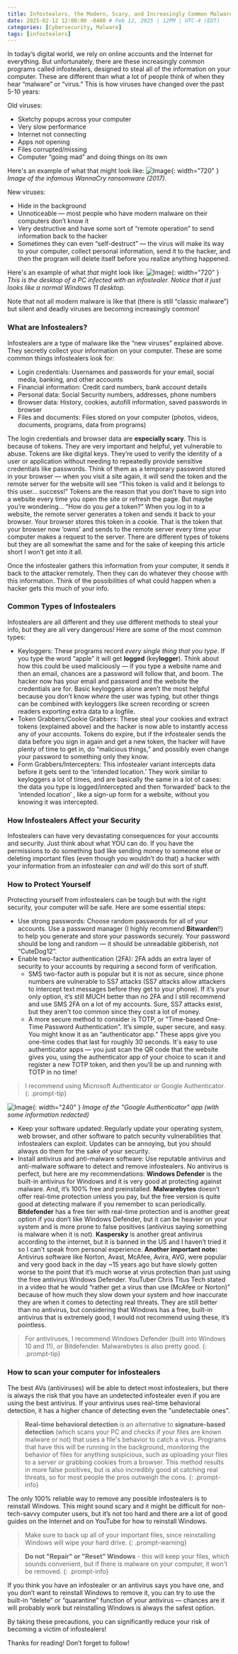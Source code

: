 ```yaml
---
title: Infostealers, the Modern, Scary, and Increasingly Common Malware Infection
date: 2025-02-12 12:00:00 -0400 # Feb 12, 2025 | 12PM | UTC-4 (EDT)
categories: [Cybersecurity, Malware]
tags: [infostealers]
---
```


In today’s digital world, we rely on online accounts and the Internet for everything. But unfortunately, there are these increasingly common programs called infostealers, designed to steal all of the information on your computer. These are different than what a lot of people think of when they hear “malware” or “virus.” This is how viruses have changed over the past 5-10 years:

Old viruses:
-   Sketchy popups across your computer
-   Very slow performance
-   Internet not connecting
-   Apps not opening
-   Files corrupted/missing
-   Computer “going mad” and doing things on its own  

Here's an example of what that might look like:
![Image](/assets/img/2025-02-12-infostealers-the-modern-scary-and-increasingly-common-malware-infection/old-virus.jpg){: width="720" }
_Image of the infamous WannaCry ransomware (2017)._

New viruses:
-   Hide in the background
-   Unnoticeable — most people who have modern malware on their computers don’t know it
-   Very destructive and have some sort of “remote operation” to send information back to the hacker
-   Sometimes they can even “self-destruct” — the virus will make its way to your computer, collect personal information, send it to the hacker, and then the program will delete itself before you realize anything happened.  

Here's an example of what *that* might look like:
![Image](/assets/img/2025-02-12-infostealers-the-modern-scary-and-increasingly-common-malware-infection/new-virus.png){: width="720" }
_This is the desktop of a PC infected with an infostealer. Notice that it just looks like a normal Windows 11 desktop._

Note that not all modern malware is like that (there is still “classic malware”) but silent and deadly viruses are becoming increasingly common!

### What are Infostealers?

Infostealers are a type of malware like the “new viruses” explained above. They secretly collect your information on your computer. These are some common things infostealers look for:

-   Login credentials: Usernames and passwords for your email, social media, banking, and other accounts
-   Financial information: Credit card numbers, bank account details
-   Personal data: Social Security numbers, addresses, phone numbers
-   Browser data: History, cookies, autofill information, saved passwords in browser
-   Files and documents: Files stored on your computer (photos, videos, documents, programs, data from programs)

The login credentials and browser data are **especially scary**. This is because of tokens. They are very important and helpful, yet vulnerable to abuse. Tokens are like digital keys. They’re used to verify the identity of a user or application without needing to repeatedly provide sensitive credentials like passwords. Think of them as a temporary password stored in your browser — when you visit a site again, it will send the token and the remote server for the website will see “This token is valid and it belongs to this user… success!” Tokens are the reason that you don’t have to sign into a website every time you open the site or refresh the page. But maybe you’re wondering… “How do you _get_ a token?” When you log in to a website, the remote server generates a token and sends it back to your browser. Your browser stores this token in a cookie. That is the token that your browser now ‘owns’ and sends to the remote server every time your computer makes a request to the server. There are different types of tokens but they are all somewhat the same and for the sake of keeping this article short I won’t get into it all.

Once the infostealer gathers this information from your computer, it sends it back to the attacker remotely. Then they can do whatever they choose with this information. Think of the possibilities of what could happen when a hacker gets this much of your info.

### Common Types of Infostealers

Infostealers are all different and they use different methods to steal your info, but they are all very dangerous! Here are some of the most common types:

-   Keyloggers: These programs record *every single thing that you type*. If you type the word “apple” it will get  **logged** (key**logger**). Think about how this could be used maliciously — if you type a website name and then an email, chances are a password will follow that, and boom. The hacker now has your email and password and the website the credentials are for. Basic keyloggers alone aren’t the most helpful because you don’t know  _where_  the user was typing, but other things can be combined with keyloggers like screen recording or screen readers exporting extra data to a logfile.
-   Token Grabbers/Cookie Grabbers: These steal your cookies and extract tokens (explained above) and the hacker is now able to instantly access any of your accounts. Tokens do expire, but if the infostealer sends the data before you sign in again and get a new token, the hacker will have plenty of time to get in, do “malicious things,” and possibly even change your password to something only they know.
-   Form Grabbers/Intercepters: This infostealer variant intercepts data before it gets sent to the ‘intended location.’ They work similar to keyloggers a lot of times, and are basically the same in a lot of cases: the data you type is logged/intercepted and then ‘forwarded’ back to the ‘intended location’ , like a sign-up form for a website, without you knowing it was intercepted.

### How Infostealers Affect your Security

Infostealers can have very devastating consequences for your accounts and security. Just think about what YOU can do. If you have the permissions to do something bad like sending money to someone else or deleting important files (even though you wouldn’t do that) a hacker with your information from an infostealer  _can and will_  do this sort of stuff.

### How to Protect Yourself

Protecting yourself from infostealers can be tough but with the right security, your computer will be safe. Here are some essential steps:

-   Use strong passwords: Choose random passwords for all of your accounts. Use a password manager (I highly recommend  **Bitwarden**!!) to help you generate and store your passwords securely. Your password should be long and random — it should be unreadable gibberish, not “CuteDog12”.
-   Enable two-factor authentication (2FA): 2FA adds an extra layer of security to your accounts by requiring a second form of verification.
    -   SMS two-factor auth is popular but it is not as secure, since phone numbers are vulnerable to SS7 attacks (SS7 attacks allow attackers to intercept text messages before they get to your phone). If it’s your only option, it’s still MUCH better than no 2FA and I still recommend and use SMS 2FA on a lot of my accounts. Sure, SS7 attacks exist, but they aren't too common since they cost a lot of money.
    -   A more secure method to consider is TOTP, or "Time-based One-Time Password Authentication". It’s simple, super secure, and easy. You might know it as an “authenticator app.” These apps give you one-time codes that last for roughly 30 seconds. It's easy to use authenticator apps — you just scan the QR code that the website gives you, using the authenticator app of your choice to scan it and register a new TOTP token, and then you’ll be up and running with TOTP in no time!

> I recommend using Microsoft Authenticator or Google Authenticator.
{: .prompt-tip}

![Image](/assets/img/2025-02-12-infostealers-the-modern-scary-and-increasingly-common-malware-infection/google-authenticator.png){: width="240" }
_Image of the "Google Authenticator" app (with some information redacted)_

-   Keep your software updated: Regularly update your operating system, web browser, and other software to patch security vulnerabilities that infostealers can exploit. Updates can be annoying, but you should always do them for the sake of your security.
-   Install antivirus and anti-malware software: Use reputable antivirus and anti-malware software to detect and remove infostealers. No antivirus is perfect, but here are my recommendations:  **Windows Defender**  is the built-in antivirus for Windows and it is very good at protecting against malware. And, it’s 100% free and preinstalled.  **Malwarebytes**  doesn’t offer real-time protection unless you pay, but the free version is quite good at detecting malware if you remember to scan periodically.  **Bitdefender**  has a free tier with real-time protection and is another great option if you don’t like Windows Defender, but it can be heavier on your system and is more prone to false positives (antivirus saying something is malware when it is not).  **Kaspersky**  is another great antivirus according to the internet, but it is banned in the US and I haven’t tried it so I can't speak from personal experience.  **Another important note:** Antivirus software like Norton, Avast, McAfee, Avira, AVG, were popular and very good back in the day ~15 years ago but have slowly gotten worse to the point that it’s much worse at virus protection than just using the free antivirus Windows Defender. YouTuber Chris Titus Tech stated in a video that he would “rather get a virus than use (McAfee or Norton)” because of how much they slow down your system and how inaccurate they are when it comes to detecting real threats. They are still better than no antivirus, but considering that Windows has a free, built-in antivirus that is extremely good, I would not recommend using these, it’s pointless.

> For antiviruses, I recommend Windows Defender (built into Windows 10 and 11), or Bitdefender. Malwarebytes is also pretty good. 
{: .prompt-tip}

### How to scan your computer for infostealers

The best AVs (antiviruses) will be able to detect most infostealers, but there is always the risk that you have an undetected infostealer even if you are using the best antivirus. If your antivirus uses real-time behavioral detection, it has a higher chance of detecting even the "undetectable ones".

> **Real-time behavioral detection** is an alternative to **signature-based detection** (which scans your PC and checks if your files are known malware or not) that uses a file's behavior to catch a virus. Programs that have this will be running in the background, monitoring the behavior of files for anything suspicious, such as uploading your files to a server or grabbing cookies from a browser. This method results in more false positives, but is also incredibly good at catching real threats, so for most people the pros outweigh the cons.
{: .prompt-info}

The only 100% reliable way to remove any possible infostealers is to reinstall Windows. This might sound scary and it might be difficult for non-tech-savvy computer users, but it’s not too hard and there are a lot of good guides on the Internet and on YouTube for how to reinstall Windows.

> Make sure to back up all of your important files, since reinstalling Windows will wipe your hard drive.
{: .prompt-warning}

> **Do not "Repair" or "Reset" Windows** - this will keep your files, which sounds convenient, but if there is malware on your computer, it won't be removed.
{: .prompt-info}

If you think you have an infostealer or an antivirus says you have one, and you don’t want to reinstall Windows to remove it, you can try to use the built-in “delete” or “quarantine” function of your antivirus — chances are it will probably work but reinstalling Windows is always the safest option.

By taking these precautions, you can significantly reduce your risk of becoming a victim of infostealers!

Thanks for reading! Don’t forget to follow!
